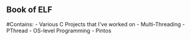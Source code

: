 ## Book of ELF

#Contains:
		- Various C Projects that I've worked on
			- Multi-Threading 
						-PThread
			- OS-level Programming
						- Pintos

